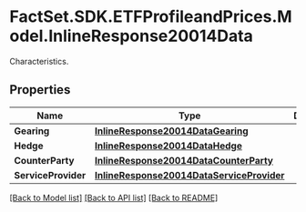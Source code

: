 # FactSet.SDK.ETFProfileandPrices.Model.InlineResponse20014Data
Characteristics.

## Properties

Name | Type | Description | Notes
------------ | ------------- | ------------- | -------------
**Gearing** | [**InlineResponse20014DataGearing**](InlineResponse20014DataGearing.md) |  | [optional] 
**Hedge** | [**InlineResponse20014DataHedge**](InlineResponse20014DataHedge.md) |  | [optional] 
**CounterParty** | [**InlineResponse20014DataCounterParty**](InlineResponse20014DataCounterParty.md) |  | [optional] 
**ServiceProvider** | [**InlineResponse20014DataServiceProvider**](InlineResponse20014DataServiceProvider.md) |  | [optional] 

[[Back to Model list]](../README.md#documentation-for-models) [[Back to API list]](../README.md#documentation-for-api-endpoints) [[Back to README]](../README.md)


